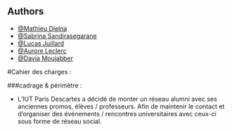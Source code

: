 ## Authors

- [@Mathieu Dielna](https://github.com/mathieudielna)
- [@Sabrina Sandirasegarane](https://github.com/sabrinasandi)
- [@Lucas Juillard](https://github.com/Backqu)
- [@Aurore Leclerc](https://github.com/auroreLeclerc)
- [@Davia Moujabber](https://github.com/Moujabber)


#Cahier des charges : 

###cadrage & périmètre :

- L’IUT Paris Descartes a décidé de monter un réseau alumni avec ses anciennes promos, élèves / professeurs. Afin de maintenir le contact et d’organiser des événements / rencontres universitaires avec ceux-ci sous forme de réseau social. 

